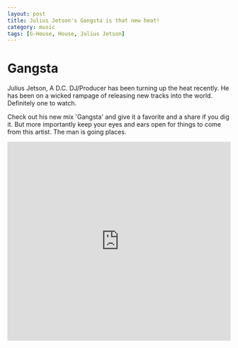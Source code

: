 ```yaml
---
layout: post
title: Julius Jetson's Gangsta is that new heat!
category: music
tags: [G-House, House, Julius Jetson]
---
```

 <meta property='og:image' content='https://i1.sndcdn.com/artworks-000148226058-i8nti5-t500x500.jpg);width:500px;height:500px'/>

# Gangsta

Julius Jetson, A D.C. DJ/Producer has been turning up the heat recently. He has been on a wicked rampage of releasing new tracks into the world. Definitely one to watch.

Check out his new mix 'Gangsta' and give it a favorite and a share if you dig it. But more importantly keep your eyes and ears open for things to come from this artist. The man is going places.

<iframe width="100%" height="450" scrolling="no" frameborder="no" src="https://w.soundcloud.com/player/?url=https%3A//api.soundcloud.com/tracks/248406331&amp;auto_play=false&amp;hide_related=false&amp;show_comments=true&amp;show_user=true&amp;show_reposts=false&amp;visual=true"></iframe>
